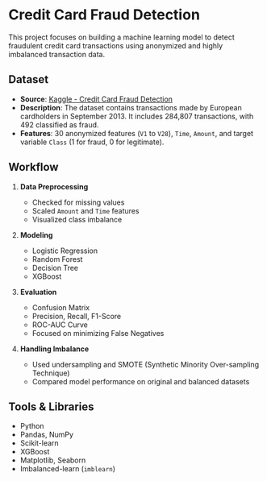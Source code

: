 # Credit Card Fraud Detection

This project focuses on building a machine learning model to detect fraudulent credit card transactions using anonymized and highly imbalanced transaction data.

## Dataset

* **Source**: [Kaggle - Credit Card Fraud Detection](https://www.kaggle.com/mlg-ulb/creditcardfraud)
* **Description**: The dataset contains transactions made by European cardholders in September 2013. It includes 284,807 transactions, with 492 classified as fraud.
* **Features**: 30 anonymized features (`V1` to `V28`), `Time`, `Amount`, and target variable `Class` (1 for fraud, 0 for legitimate).

## Workflow

1. **Data Preprocessing**

   * Checked for missing values
   * Scaled `Amount` and `Time` features
   * Visualized class imbalance

2. **Modeling**

   * Logistic Regression
   * Random Forest
   * Decision Tree
   * XGBoost

3. **Evaluation**

   * Confusion Matrix
   * Precision, Recall, F1-Score
   * ROC-AUC Curve
   * Focused on minimizing False Negatives

4. **Handling Imbalance**

   * Used undersampling and SMOTE (Synthetic Minority Over-sampling Technique)
   * Compared model performance on original and balanced datasets

## Tools & Libraries

* Python
* Pandas, NumPy
* Scikit-learn
* XGBoost
* Matplotlib, Seaborn
* Imbalanced-learn (`imblearn`)
 
